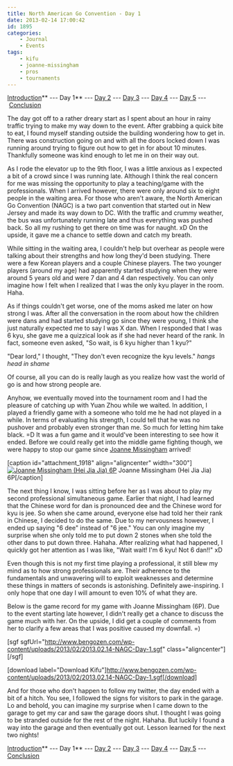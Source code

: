 ```yaml
---
title: North American Go Convention - Day 1
date: 2013-02-14 17:00:42
id: 1895
categories:
	- Journal
	- Events
tags:
	- kifu
	- joanne-missingham
	- pros
	- tournaments
---
```


[Introduction](http://www.bengozen.com/north-american-go-convention/ "North American Go Convention!!!")** --- Day 1** --- [Day 2](http://www.bengozen.com/north-american-go-convention-day-2/ "North American Go Convention — Day 2") --- [Day 3](http://www.bengozen.com/north-american-go-convention-day-3/ "North American Go Convention — Day 3") --- [Day 4](http://www.bengozen.com/north-american-go-convention-day-4/ "North American Go Convention — Day 4") --- [Day 5](http://www.bengozen.com/north-american-go-convention-day-5/ "North American Go Convention — Day 5") --- [Conclusion](http://www.bengozen.com/north-american-go-convention-conclusion/ "North American Go Convention — Conclusion")

The day got off to a rather dreary start as I spent about an hour in rainy traffic trying to make my way down to the event. After grabbing a quick bite to eat, I found myself standing outside the building wondering how to get in. There was construction going on and with all the doors locked down I was running around trying to figure out how to get in for about 10 minutes. Thankfully someone was kind enough to let me in on their way out.

As I rode the elevator up to the 9th floor, I was a little anxious as I expected a bit of a crowd since I was running late. Although I think the real concern for me was missing the opportunity to play a teaching/game with the professionals. When I arrived however, there were only around six to eight people in the waiting area. For those who aren't aware, the North American Go Convention (NAGC) is a two part convention that started out in New Jersey and made its way down to DC. With the traffic and crummy weather, the bus was unfortunately running late and thus everything was pushed back. So all my rushing to get there on time was for naught. xD On the upside, it gave me a chance to settle down and catch my breath.

While sitting in the waiting area, I couldn't help but overhear as people were talking about their strengths and how long they'd been studying. There were a few Korean players and a couple Chinese players. The two younger players (around my age) had apparently started studying when they were around 5 years old and were 7 dan and 4 dan respectively. You can only imagine how I felt when I realized that I was the only kyu player in the room. Haha.

As if things couldn't get worse, one of the moms asked me later on how strong I was. After all the conversation in the room about how the children were dans and had started studying go since they were young, I think she just naturally expected me to say I was X dan. When I responded that I was 6 kyu, she gave me a quizzical look as if she had never heard of the rank. In fact, someone even asked, "So wait, is 6 kyu higher than 1 kyu?"

"Dear lord," I thought, "They don't even recognize the kyu levels." *hangs head in shame*

<!--more-->

Of course, all you can do is really laugh as you realize how vast the world of go is and how strong people are.

Anyhow, we eventually moved into the tournament room and I had the pleasure of catching up with Yuan Zhou while we waited. In addition, I played a friendly game with a someone who told me he had not played in a while. In terms of evaluating his strength, I could tell that he was no pushover and probably even stronger than me. So much for letting him take black. =D It was a fun game and it would've been interesting to see how it ended. Before we could really get into the middle game fighting though, we were happy to stop our game since [Joanne Missingham](http://senseis.xmp.net/?JoanneMissingham) arrived!

[caption id="attachment_1918" align="aligncenter" width="300"][![Joanne Missingham (Hei Jia Jia) 6P](http://www.bengozen.com/wp-content/uploads/2013/02/joannemissingham.jpg)](http://www.bengozen.com/wp-content/uploads/2013/02/joannemissingham.jpg) Joanne Missingham (Hei Jia Jia) 6P[/caption]

The next thing I know, I was sitting before her as I was about to play my second professional simultaneous game. Earlier that night, I had learned that the Chinese word for dan is pronounced dee and the Chinese word for kyu is jee. So when she came around, everyone else had told her their rank in Chinese, I decided to do the same. Due to my nervousness however, I ended up saying "6 dee" instead of "6 jee." You can only imagine my surprise when she only told me to put down 2 stones when she told the other dans to put down three. Hahaha. After realizing what had happened, I quickly got her attention as I was like, "Wait wait! I'm 6 kyu! Not 6 dan!!" xD

Even though this is not my first time playing a professional, it still blew my mind as to how strong professionals are. Their adherence to the fundamentals and unwavering will to exploit weaknesses and determine these things in matters of seconds is astonishing. Definitely awe-inspiring. I only hope that one day I will amount to even 10% of what they are.

Below is the game record for my game with Joanne Missingham (6P). Due to the event starting late however, I didn't really get a chance to discuss the game much with her. On the upside, I did get a couple of comments from her to clarify a few areas that I was positive caused my downfall. =)

[sgf sgfUrl="http://www.bengozen.com/wp-content/uploads/2013/02/2013.02.14-NAGC-Day-1.sgf" class="aligncenter"][/sgf]

[download label="Download Kifu"]http://www.bengozen.com/wp-content/uploads/2013/02/2013.02.14-NAGC-Day-1.sgf[/download]

And for those who don't happen to follow my twitter, the day ended with a bit of a hitch. You see, I followed the signs for visitors to park in the garage. Lo and behold, you can imagine my surprise when I came down to the garage to get my car and saw the garage doors shut. I thought I was going to be stranded outside for the rest of the night. Hahaha. But luckily I found a way into the garage and then eventually got out. Lesson learned for the next two nights!

[Introduction](http://www.bengozen.com/north-american-go-convention/ "North American Go Convention!!!")** --- Day 1** --- [Day 2](http://www.bengozen.com/north-american-go-convention-day-2/ "North American Go Convention — Day 2") --- [Day 3](http://www.bengozen.com/north-american-go-convention-day-3/ "North American Go Convention — Day 3") --- [Day 4](http://www.bengozen.com/north-american-go-convention-day-4/ "North American Go Convention — Day 4") --- [Day 5](http://www.bengozen.com/north-american-go-convention-day-5/ "North American Go Convention — Day 5") --- [Conclusion](http://www.bengozen.com/north-american-go-convention-conclusion/ "North American Go Convention — Conclusion")